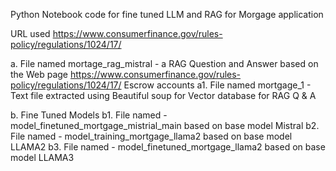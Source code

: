 Python Notebook code for fine tuned LLM and RAG for Morgage application

URL used https://www.consumerfinance.gov/rules-policy/regulations/1024/17/

a. File named mortage_rag_mistral - a RAG Question and Answer based on the Web page https://www.consumerfinance.gov/rules-policy/regulations/1024/17/ Escrow accounts
a1. File named mortgage_1 - Text file extracted using Beautiful soup for Vector database for RAG Q & A

b. Fine Tuned Models
b1. File named  - model_finetuned_mortgage_mistrial_main based on base model Mistral
b2. File named  - model_training_mortgage_llama2 based on base model LLAMA2
b3. File named  - model_finetuned_mortgage_llama2 based on base model LLAMA3
